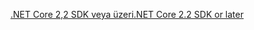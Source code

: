 [<span data-ttu-id="00438-101">.NET Core 2,2 SDK veya üzeri</span><span class="sxs-lookup"><span data-stu-id="00438-101">.NET Core 2.2 SDK or later</span></span>](https://dotnet.microsoft.com/download/dotnet-core)
